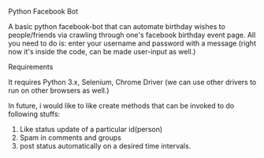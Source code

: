 Python Facebook Bot

A basic python facebook-bot that can automate birthday wishes to people/friends via crawling through one's facebook birthday event page.
All you need to do is: enter your username and password with a message (right now it's inside the code, can be made user-input as well.)

Requirements

It requires Python 3.x, Selenium, Chrome Driver (we can use other drivers to run on other browsers as well.)

In future, i would like to like create methods that can be invoked to do following stuffs:
1. Like status update of a particular id(person)
2. Spam in comments and groups
3. post status automatically on a desired time intervals.
